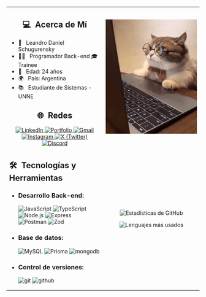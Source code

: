 

<table width="100%">
  <tr>
    <td width="50%" valign="top">
      <h2 align=center> 💻 &nbsp;Acerca de Mí </h2>
      <ul>
        <li>👤 &nbsp; Leandro Daniel Schugurensky</li>
        <li>👨‍💻 &nbsp; Programador Back-end 🎓 Trainee</li>
        <li>🎂 &nbsp; Edad: 24 años</li>
        <li>🌍 &nbsp; País: Argentina</li>
        <li>📚 &nbsp; Estudiante de Sistemas - UNNE</li>
      </ul>
      <h2 align=center> 🌐 &nbsp;Redes </h2>
      <div align="center">
        <a href="https://www.linkedin.com/in/leandro-daniel-schugurensky-b464402a5/" target="_blank" rel="noopener noreferrer">
          <img src="https://img.shields.io/badge/LinkedIn-0077B5?style=for-the-badge&logo=linkedin&logoColor=white" alt="LinkedIn">
        </a>
         <a href="https://schugu-portfolio.netlify.app/home" target="_blank">
         <img src="https://img.shields.io/badge/Portfolio-ffcc50?style=for-the-badge&logo=gitlab&logoColor=black" alt="Portfolio">
        </a>
        <a href="mailto:leo.schugu@gmail.com" target="_blank" rel="noopener noreferrer">
          <img src="https://img.shields.io/badge/Gmail-D14836?style=for-the-badge&logo=gmail&logoColor=white" alt="Gmail">
        </a>
        <a href="https://www.instagram.com/leanschugu/" target="_blank" rel="noopener noreferrer">
          <img src="https://img.shields.io/badge/Instagram-E4405F?style=for-the-badge&logo=instagram&logoColor=white" alt="Instagram">
        </a>
        <a href="https://x.com/leansugus" target="_blank" rel="noopener noreferrer">
          <img src="https://img.shields.io/badge/Twitter-1DA1F2?style=for-the-badge&logo=x&logoColor=white&color=000000" alt="X (Twitter)">
        </a>
        <a href="https://discord.com/users/Schugu" target="_blank" rel="noopener noreferrer">
          <img src="https://img.shields.io/badge/Discord-7289DA?style=for-the-badge&logo=discord&logoColor=white" alt="Discord">
        </a>
      </div>
    </td>
    <td width="50%" align="center">
      <p>
        <a href="https://github.com/Schugu">
          <img src="Img/GatoProgramando.jpg" alt="Imagen de perfil" width="100%"/>
        </a>
      </p>
    </td>
  </tr>
  <tr>
    <td width="50%">
      <h2> 🛠 &nbsp;Tecnologías y Herramientas </h2>
      <ul>
        <li>
          <h3>Desarrollo Back-end:</h3>
          <img src="https://img.shields.io/badge/JavaScript-F7DF1E?style=for-the-badge&logo=javascript&logoColor=black" alt="JavaScript">
          <img src="https://img.shields.io/badge/TypeScript-007ACC?style=for-the-badge&logo=typescript&logoColor=white" alt="TypeScript">
          <img src="https://img.shields.io/badge/Node.js-000000?style=for-the-badge&logo=node.js&logoColor=5fa04e" alt="Node.js">
          <img src="https://img.shields.io/badge/Express-white?style=for-the-badge&logo=express&logoColor=000000" alt="Express">
          <img src="https://img.shields.io/badge/Postman-FF6C37?style=for-the-badge&logo=postman&logoColor=white" alt="Postman">
          <img src="https://img.shields.io/badge/Zod-2F3A56?style=for-the-badge&logo=zod&logoColor=white" alt="Zod">
        </li>
        <li>
          <h3>Base de datos:</h3>
          <img src="https://img.shields.io/badge/MySQL-4479A1?style=for-the-badge&logo=mysql&logoColor=white" alt="MySQL">
          <img src="https://img.shields.io/badge/Prisma-2D3748?style=for-the-badge&logo=prisma&logoColor=white" alt="Prisma">
          <img src="https://img.shields.io/badge/MongoDB-4EA94B?style=for-the-badge&logo=mongodb&logoColor=white" alt="mongodb">
        </li>
        <li>
          <h3>Control de versiones:</h3>
          <img src="https://img.shields.io/badge/Git-F05032?style=for-the-badge&logo=git&logoColor=white" alt="git">
          <img src="https://img.shields.io/badge/GitHub-181717?style=for-the-badge&logo=github&logoColor=white" alt="github">
        </li>
      </ul>
    </td>
    <td width="50%">
      <p align="center">
        <img width="100%" src="https://github-readme-stats-eight-theta.vercel.app/api?username=Schugu&show_icons=true&theme=algolia&include_all_commits=true&count_private=true" alt="Estadísticas de GitHub"/>
      </p>
      <p align="center">
        <img width="100%" src="https://github-readme-stats.vercel.app/api/top-langs/?username=Schugu&theme=algolia&layout=compact" alt="Lenguajes más usados"/>
      </p>
    </td>
  </tr>
</table>
